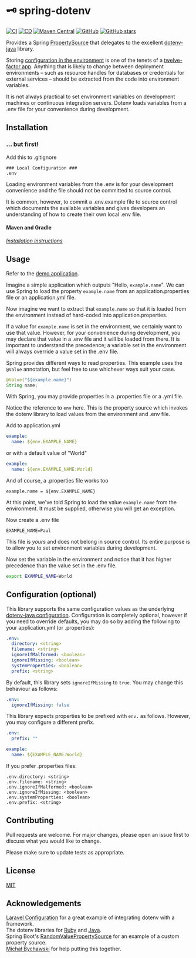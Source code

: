 # 🗝 spring-dotenv 
[![CI](https://github.com/paulschwarz/spring-dotenv/workflows/CI/badge.svg)](https://github.com/paulschwarz/spring-dotenv/actions?query=workflow%3ACI)
[![CD](https://github.com/paulschwarz/spring-dotenv/workflows/CD/badge.svg)](https://github.com/paulschwarz/spring-dotenv/actions?query=workflow%3ACD)
[![Maven Central](https://img.shields.io/maven-central/v/me.paulschwarz/spring-dotenv?color=blue)](https://search.maven.org/artifact/me.paulschwarz/spring-dotenv)
[![GitHub](https://img.shields.io/github/license/paulschwarz/spring-dotenv?color=orange)](https://github.com/paulschwarz/spring-dotenv/blob/master/LICENSE)
[![GitHub stars](https://img.shields.io/github/stars/paulschwarz/spring-dotenv?color=yellowgreen)](https://github.com/paulschwarz/spring-dotenv/stargazers)

Provides a Spring [PropertySource](https://github.com/spring-projects/spring-framework/blob/v5.2.3.RELEASE/spring-core/src/main/java/org/springframework/core/env/PropertySource.java) that delegates to the excellent [dotenv-java](https://github.com/cdimascio/dotenv-java) library.

Storing [configuration in the environment](http://12factor.net/config) is one of the tenets of a [twelve-factor app](http://12factor.net). Anything that is likely to change between deployment environments – such as resource handles for databases or credentials for external services – should be extracted from the code into environment variables.

It is not always practical to set environment variables on development machines or continuous integration servers. Dotenv loads variables from a .env file for your convenience during development.

## Installation

### ... but first!

Add this to .gitignore

```gitignore
### Local Configuration ###
.env
```

Loading environment variables from the .env is for your development convenience and the file should not be committed to source control.

It is common, however, to commit a .env.example file to source control which documents the available variables and gives developers an understanding of how to create their own local .env file.

#### Maven and Gradle

[*Installation instructions*](https://github.com/paulschwarz/spring-dotenv/releases/latest)
    
## Usage

Refer to the [demo application](application).

Imagine a simple application which outputs "Hello, `example.name`". We can use Spring to load the property `example.name` from an application.properties file or an application.yml file.

Now imagine we want to extract that `example.name` so that it is loaded from the environment instead of hard-coded into application.properties.

If a value for `example.name` is set in the environment, we certainly want to use that value. However, for your convenience during development, you may declare that value in a .env file and it will be loaded from there. It is important to understand the precedence; a variable set in the environment will always override a value set in the .env file.  

Spring provides different ways to read properties. This example uses the `@Value` annotation, but feel free to use whichever ways suit your case.

```java
@Value("${example.name}")
String name;
```

With Spring, you may provide properties in a .properties file or a .yml file.

Notice the reference to `env` here. This is the property source which invokes the dotenv library to load values from the environment and .env file.

Add to application.yml

```yaml
example:
  name: ${env.EXAMPLE_NAME}
```

or with a default value of "World"

```yaml
example:
  name: ${env.EXAMPLE_NAME:World}
```

And of course, a .properties file works too

```properties
example.name = ${env.EXAMPLE_NAME}
```

At this point, we've told Spring to load the value `example.name` from the environment. It must be supplied, otherwise you will get an exception.

Now create a .env file

```properties
EXAMPLE_NAME=Paul
```

This file is *yours* and does not belong in source control. Its entire purpose is to allow you to set environment variables during development.

Now set the variable in the environment and notice that it has higher precedence than the value set in the .env file.

```bash
export EXAMPLE_NAME=World
```

## Configuration (optional)

This library supports the same configuration values as the underlying [dotenv-java configuration](https://github.com/cdimascio/dotenv-java#configuration-options). Configuration is completely optional, however if you need to override defaults, you may do so by adding the following to your application.yml (or .properties):

```yaml
.env:
  directory: <string>
  filename: <string>
  ignoreIfMalformed: <boolean>
  ignoreIfMissing: <boolean>
  systemProperties: <boolean>
  prefix: <string>
```

By default, this library sets `ignoreIfMissing` to `true`. You may change this behaviour as follows:

```yaml
.env:
  ignoreIfMissing: false
```

This library expects properties to be prefixed with `env.` as follows. However, you may configure a different prefix.

```yaml
.env:
  prefix: ""

example:
  name: ${EXAMPLE_NAME:World}
```

If you prefer .properties files:

```properties
.env.directory: <string>
.env.filename: <string>
.env.ignoreIfMalformed: <boolean>
.env.ignoreIfMissing: <boolean>
.env.systemProperties: <boolean>
.env.prefix: <string>
```

## Contributing

Pull requests are welcome. For major changes, please open an issue first to discuss what you would like to change.

Please make sure to update tests as appropriate.

## License

[MIT](LICENSE)

## Acknowledgements

[Laravel Configuration](https://laravel.com/docs/master/configuration) for a great example of integrating dotenv with a framework.  
The dotenv libraries for [Ruby](https://github.com/bkeepers/dotenv) and [Java](https://github.com/cdimascio/dotenv-java).    
Spring Boot's [RandomValuePropertySource](https://github.com/spring-projects/spring-boot/blob/v2.2.4.RELEASE/spring-boot-project/spring-boot/src/main/java/org/springframework/boot/env/RandomValuePropertySource.java) for an example of a custom property source.  
[Michał Bychawski](https://www.linkedin.com/in/michał-bychawski-541733aa) for help putting this together.  
